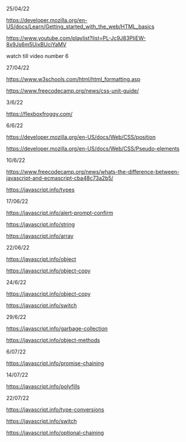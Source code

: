 25/04/22

https://developer.mozilla.org/en-US/docs/Learn/Getting_started_with_the_web/HTML_basics

https://www.youtube.com/playlist?list=PL-Jc9J83PIiEW-8x9Js6m5UixBUciYaMV

watch till video number 6

27/04/22

https://www.w3schools.com/html/html_formatting.asp

https://www.freecodecamp.org/news/css-unit-guide/

3/6/22

https://flexboxfroggy.com/

6/6/22

https://developer.mozilla.org/en-US/docs/Web/CSS/position

https://developer.mozilla.org/en-US/docs/Web/CSS/Pseudo-elements

10/6/22

https://www.freecodecamp.org/news/whats-the-difference-between-javascript-and-ecmascript-cba48c73a2b5/

https://javascript.info/types

17/06/22

https://javascript.info/alert-prompt-confirm

https://javascript.info/string

https://javascript.info/array

22/06/22

https://javascript.info/object

https://javascript.info/object-copy

24/6/22

https://javascript.info/object-copy

https://javascript.info/switch

29/6/22

https://javascript.info/garbage-collection

https://javascript.info/object-methods

6/07/22

https://javascript.info/promise-chaining

14/07/22

https://javascript.info/polyfills

22/07/22

https://javascript.info/type-conversions

https://javascript.info/switch

https://javascript.info/optional-chaining
